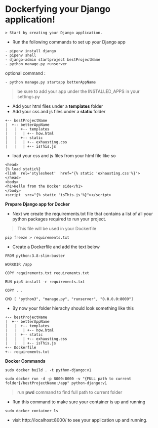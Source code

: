 #  Dockerfying your Django application!


	> Start by creating your Django application.

- Run the following commands to set up your Django app 
```
- pipenv install django
- pipenv shell
- django-admin startproject bestProjectName
- python manage.py runserver
```
optional command :
```
- python manage.py startapp betterAppName
```
> be sure to add your app under the INSTALLED_APPS in your settings.py

- Add your html files under a **templates** folder
- Add your css and js files under a **static** folder
```
+-- bestProjectName
|  +-- betterAppName
|   |  +-- templates
|   |   | +-- how.html
|   |  +-- static
|   |   | +-- exhausting.css
|   |   | +-- isThis.js
```
- load your css and js files from your html file like so
```
<head>
{% load static%}
<link  rel='stylesheet'  href="{% static 'exhausting.css'%}">
</head>
<body>
<h1>Hello from the Docker side</h1>
</body>
<script  src="{% static 'isThis.js'%}"></script>
```

**Prepare Django app for Docker**

- Next we create the requirements.txt file that contains a list of all your python packages required to run your project.
> This file will be used in your Dockerfile
```
pip freeze > requirements.txt
```
- Create a Dockerfile and add the text below
```
FROM python:3.8-slim-buster

WORKDIR /app

COPY requirements.txt requirements.txt

RUN pip3 install -r requirements.txt

COPY . .

CMD [ "python3", "manage.py", "runserver", "0.0.0.0:8000"]
```
- By now your folder hierachy should look something like this 
```
+-- bestProjectName
|  +-- betterAppName
|   |  +-- templates
|   |   | +-- how.html
|   |  +-- static
|   |   | +-- exhausting.css
|   |   | +-- isThis.js
+-- Dockerfile
+-- requirements.txt
```
**Docker Commands**

```
sudo docker build . -t python-django:v1

sudo docker run -d -p 8000:8000 -v "{FULL path to current folder}/bestProjectName:/app" python-django:v1
```
> run **pwd** command to find full path to current folder

- Run this command to make sure your container is up and running
```
sudo docker container ls
```
-  visit http://localhost:8000/ to see your application up and running.
